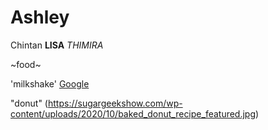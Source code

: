 # Ashley
Chintan
**LISA**
*THIMIRA*

~food~

'milkshake'
[Google](https://www.google.com/)


"donut"
(https://sugargeekshow.com/wp-content/uploads/2020/10/baked_donut_recipe_featured.jpg)
